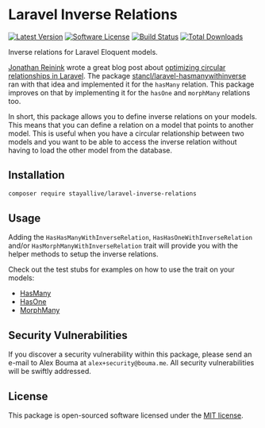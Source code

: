 # Laravel Inverse Relations

[![Latest Version](https://img.shields.io/github/release/stayallive/laravel-inverse-relations.svg?style=flat-square)](https://github.com/stayallive/laravel-inverse-relations/releases)
[![Software License](https://img.shields.io/badge/license-MIT-brightgreen.svg?style=flat-square)](LICENSE.md)
[![Build Status](https://img.shields.io/github/workflow/status/stayallive/laravel-inverse-relations/CI/master.svg?style=flat-square)](https://github.com/stayallive/laravel-inverse-relations/actions/workflows/ci.yaml)
[![Total Downloads](https://img.shields.io/packagist/dt/stayallive/laravel-inverse-relations.svg?style=flat-square)](https://packagist.org/packages/stayallive/laravel-inverse-relations)

Inverse relations for Laravel Eloquent models.

[Jonathan Reinink](https://github.com/reinink) wrote a great blog post about [optimizing circular relationships in Laravel](https://reinink.ca/articles/optimizing-circular-relationships-in-laravel).
The package [stancl/laravel-hasmanywithinverse](https://github.com/archtechx/laravel-hasmanywithinverse) ran with that idea and implemented it for the `hasMany` relation. This package improves on that by implementing it for the `hasOne` and `morphMany` relations too.

In short, this package allows you to define inverse relations on your models. This means that you can define a relation on a model that points to another model. This is useful when you have a circular relationship between two models and you want to be able to access the inverse relation without having to load the other model from the database.

## Installation

```bash
composer require stayallive/laravel-inverse-relations
```

## Usage

Adding the `HasHasManyWithInverseRelation`, `HasHasOneWithInverseRelation` and/or `HasMorphManyWithInverseRelation` trait will provide you with the helper methods to setup the inverse relations.

Check out the test stubs for examples on how to use the trait on your models:

- [HasMany](tests/Stubs/HasManyWithInverse)
- [HasOne](tests/Stubs/HasOneWithInverse)
- [MorphMany](tests/Stubs/MorphManyWithInverse)

## Security Vulnerabilities

If you discover a security vulnerability within this package, please send an e-mail to Alex Bouma at `alex+security@bouma.me`. All security vulnerabilities will be swiftly addressed.

## License

This package is open-sourced software licensed under the [MIT license](http://opensource.org/licenses/MIT).
